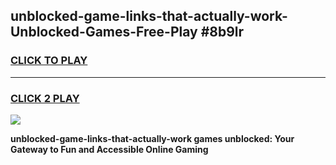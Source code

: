 
## unblocked-game-links-that-actually-work-Unblocked-Games-Free-Play #8b9lr
<h3>
<a href="https://us.freeplayer.one?title=unblocked-game-links-that-actually-work&ref=9M">CLICK TO PLAY</a></h3>
<hr>

<h3>
<a href="https://us.freeplayer.one?title=unblocked-game-links-that-actually-work&ref=9M">CLICK 2 PLAY</a>
  
</h3>

<a href="https://us.freeplayer.one?title=unblocked-game-links-that-actually-work&ref=9M"><img src="https://clearcache.store/games.png"></a>


**unblocked-game-links-that-actually-work games unblocked: Your Gateway to Fun and Accessible Online Gaming**

